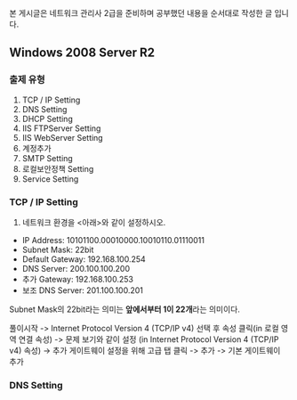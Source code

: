 본 게시글은 네트워크 관리사 2급을 준비하며 공부했던 내용을 순서대로 작성한 글 입니다.

## Windows 2008 Server R2

### 출제 유형

1. TCP / IP Setting
2. DNS Setting
3. DHCP Setting
4. IIS FTPServer Setting
5. IIS WebServer Setting
6. 계정추가
7. SMTP Setting
8. 로컬보안정책 Setting
9. Service Setting

### TCP / IP Setting

1. 네트워크 환경을 <아래>와 같이 설정하시오.

- IP Address: 10101100.00010000.10010110.01110011
- Subnet Mask: 22bit
- Default Gateway: 192.168.100.254
- DNS Server: 200.100.100.200
- 추가 Gateway: 192.168.100.253
- 보조 DNS Server: 201.100.100.201

Subnet Mask의 22bit라는 의미는 **앞에서부터 1이 22개**라는 의미이다.

풀이시작 -> Internet Protocol Version 4 (TCP/IP v4) 선택 후 속성 클릭(in 로컬 영역 연결 속성) -> 문제 보기와 같이 설정 (in Internet Protocol Version 4 (TCP/IP v4) 속성) -> 추가 게이트웨이 설정을 위해 고급 탭 클릭 -> 추가 -> 기본 게이트웨이 추가

### DNS Setting
